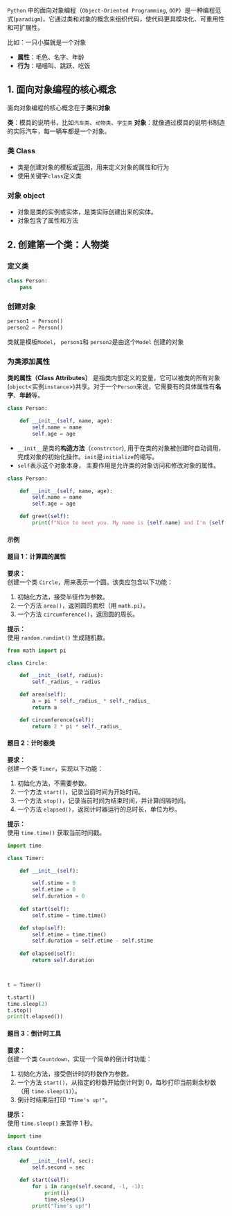 
`Python` 中的面向对象编程（`Object-Oriented Programming`, `OOP`）是一种编程范式(`paradigm`)，它通过类和对象的概念来组织代码，使代码更具模块化、可重用性和可扩展性。


比如：一只小猫就是一个对象

- **属性**：毛色、名字、年龄
- **行为**：喵喵叫、跳跃、吃饭

## 1. 面向对象编程的核心概念

面向对象编程的核心概念在于**类**和**对象**

**类**：模具的说明书，比如`汽车类`、`动物类`、`学生类`
**对象**：就像通过模具的说明书制造的实际汽车，每一辆车都是一个对象。

### 类 Class

- 类是创建对象的模板或蓝图，用来定义对象的属性和行为
- 使用关键字`class`定义类

### 对象 object

- 对象是类的实例或实体，是类实际创建出来的实体。
- 对象包含了属性和方法

## 2. 创建第一个类：人物类

### 定义类

```python
class Person:
	pass
```

### 创建对象

```python
person1 = Person()
person2 = Person()
```

类就是模板`Model`， `person1`和 `person2`是由这个`Model` 创建的对象

### 为类添加属性

**类的属性（Class Attributes）** 是指类内部定义的变量，它可以被类的所有对象(`object`<实例`instance`>)共享。对于一个`Person`来说，它需要有的具体属性有**名字**、**年龄**等。

```python
class Person:

	def __init__(self, name, age):
		self.name = name
		self.age = age
```

- `__init__`是类的**构造方法**（`constrctor`), 用于在类的对象被创建时自动调用，完成对象的初始化操作。`init`是`initialize`的缩写。
- `self`表示这个对象本身， 主要作用是允许类的对象访问和修改对象的属性。

```python
class Person:

	def __init__(self, name, age):
		self.name = name
		self.age = age

	def greet(self):
		print(f"Nice to meet you. My name is {self.name} and I'm {self.age} years old.")
```

#### 示例

#### **题目 1：计算圆的属性**

**要求：**  
创建一个类 `Circle`，用来表示一个圆。该类应包含以下功能：

1. 初始化方法，接受半径作为参数。
2. 一个方法 `area()`，返回圆的面积（用 `math.pi`）。
3. 一个方法 `circumference()`，返回圆的周长。

**提示：**  
使用 `random.randint()` 生成随机数。

```python
from math import pi

class Circle:

	def __init__(self, radius):
		self._radius_ = radius

	def area(self):
		a = pi * self._radius_ * self._radius_
		return a

	def circumference(self):
		return 2 * pi * self._radius_
```


#### **题目 2：计时器类**

**要求：**  
创建一个类 `Timer`，实现以下功能：

1. 初始化方法，不需要参数。
2. 一个方法 `start()`，记录当前时间为开始时间。
3. 一个方法 `stop()`，记录当前时间为结束时间，并计算间隔时间。
4. 一个方法 `elapsed()`，返回计时器运行的总时长，单位为秒。

**提示：**  
使用 `time.time()` 获取当前时间戳。

```python
import time

class Timer:

    def __init__(self):

        self.stime = 0
        self.etime = 0
        self.duration = 0
    
    def start(self):
        self.stime = time.time()

    def stop(self):
        self.etime = time.time()
        self.duration = self.etime - self.stime
          
    def elapsed(self):
        return self.duration



t = Timer()

t.start()
time.sleep(2)
t.stop()
print(t.elapsed())

```


#### **题目 3：倒计时工具**

**要求：**  
创建一个类 `Countdown`，实现一个简单的倒计时功能：

1. 初始化方法，接受倒计时的秒数作为参数。
2. 一个方法 `start()`，从指定的秒数开始倒计时到 0，每秒打印当前剩余秒数（用 `time.sleep(1)`）。
3. 倒计时结束后打印 `"Time's up!"`。

**提示：**  
使用 `time.sleep()` 来暂停 1 秒。

```python
import time

class Countdown:

	def __init__(self, sec):
		self.second = sec

	def start(self):
		for i in range(self.second, -1, -1):
			print(i)
			time.sleep(1)
		print("Time's up!")
```